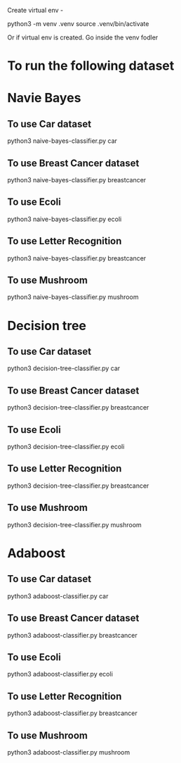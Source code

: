 Create virtual env - 

python3 -m venv .venv
source .venv/bin/activate

Or if virtual env is created. Go inside the venv fodler

# To run the following dataset

# Navie Bayes
## To use Car dataset
python3 naive-bayes-classifier.py car

## To use Breast Cancer dataset
python3 naive-bayes-classifier.py breastcancer

## To use Ecoli
python3 naive-bayes-classifier.py ecoli

## To use Letter Recognition
python3 naive-bayes-classifier.py breastcancer

## To use Mushroom
python3 naive-bayes-classifier.py mushroom

# Decision tree
## To use Car dataset
python3 decision-tree-classifier.py car

## To use Breast Cancer dataset
python3 decision-tree-classifier.py breastcancer

## To use Ecoli
python3 decision-tree-classifier.py ecoli

## To use Letter Recognition
python3 decision-tree-classifier.py breastcancer

## To use Mushroom
python3 decision-tree-classifier.py mushroom

# Adaboost
## To use Car dataset
python3 adaboost-classifier.py car

## To use Breast Cancer dataset
python3 adaboost-classifier.py breastcancer

## To use Ecoli
python3 adaboost-classifier.py ecoli

## To use Letter Recognition
python3 adaboost-classifier.py breastcancer

## To use Mushroom
python3 adaboost-classifier.py mushroom
